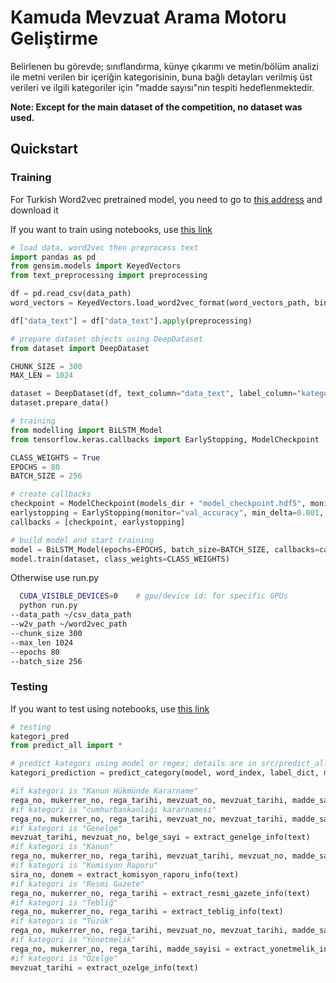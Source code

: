 # Kamuda Mevzuat Arama Motoru Geliştirme

Belirlenen bu görevde; sınıflandırma, künye çıkarımı ve metin/bölüm analizi ile metni verilen bir içeriğin kategorisinin, buna bağlı detayları verilmiş üst verileri ve ilgili kategoriler için "madde sayısı"nın tespiti hedeflenmektedir.

<b>Note: Except for the main dataset of the competition, no dataset was used.</b>

## Quickstart 

### Training

For Turkish Word2vec pretrained model, you need to go to <a href="https://drive.google.com/drive/folders/1IBMTAGtZ4DakSCyAoA4j7Ch0Ft1aFoww">this address</a> and download it

If you want to train using notebooks, use <a href="https://github.com/idurgar/data.ml.teknofest22/blob/master/notebooks/classification.ipynb">this link</a>

```python
# load data, word2vec then preprocess text
import pandas as pd
from gensim.models import KeyedVectors
from text_preprocessing import preprocessing

df = pd.read_csv(data_path)
word_vectors = KeyedVectors.load_word2vec_format(word_vectors_path, binary=True)

df["data_text"] = df["data_text"].apply(preprocessing)

```

```python
# prepare dataset objects using DeepDataset
from dataset import DeepDataset

CHUNK_SIZE = 300
MAX_LEN = 1024

dataset = DeepDataset(df, text_column="data_text", label_column="kategori", chunk_size=CHUNK_SIZE, word_vectors=word_vectors, max_len=MAX_LEN)
dataset.prepare_data()

```

```python
# training
from modelling import BiLSTM_Model
from tensorflow.keras.callbacks import EarlyStopping, ModelCheckpoint

CLASS_WEIGHTS = True
EPOCHS = 80
BATCH_SIZE = 256

# create callbacks
checkpoint = ModelCheckpoint(models_dir + "model_checkpoint.hdf5", monitor='val_accuracy', verbose=1, save_best_only=True, mode='max')
earlystopping = EarlyStopping(monitor="val_accuracy", min_delta=0.001, patience=9, mode="max")
callbacks = [checkpoint, earlystopping]

# build model and start training
model = BiLSTM_Model(epochs=EPOCHS, batch_size=BATCH_SIZE, callbacks=callbacks)
model.train(dataset, class_weights=CLASS_WEIGHTS)
```

Otherwise use run.py

```bash
  CUDA_VISIBLE_DEVICES=0    # gpu/device id: for specific GPUs
  python run.py
--data_path ~/csv_data_path
--w2v_path ~/word2vec_path
--chunk_size 300     
--max_len 1024   
--epochs 80   
--batch_size 256
```

### Testing

If you want to test using notebooks, use <a href="https://github.com/idurgar/data.ml.teknofest22/blob/master/notebooks/prediction.ipynb">this link</a>

```python
# testing 
kategori_pred
from predict_all import *

# predict kategori using model or regex; details are in src/predict_all.py
kategori_prediction = predict_category(model, word_index, label_dict, max_len, text)

#if kategori is "Kanun Hükmünde Kararname"
rega_no, mukerrer_no, rega_tarihi, mevzuat_no, mevzuat_tarihi, madde_sayisi = extract_kanun_hükmünde_kararname_info(text)
#if kategori is "cumhurbaskanlığı kararnamesi"
rega_no, mukerrer_no, rega_tarihi, mevzuat_no, mevzuat_tarihi, madde_sayisi = extract_cumhurbaskanligi_kararnamesi_info(text)
#if kategori is "Genelge"
mevzuat_tarihi, mevzuat_no, belge_sayi = extract_genelge_info(text)
#if kategori is "Kanun"
rega_no, mukerrer_no, rega_tarihi, mevzuat_tarihi, mevzuat_no, madde_sayisi = extract_kanun_info(text)
#if kategori is "Komisyon Raporu"
sira_no, donem = extract_komisyon_raporu_info(text)
#if kategori is "Resmi Gazete"
rega_no, mukerrer_no, rega_tarihi = extract_resmi_gazete_info(text)
#if kategori is "Tebliğ"
rega_no, mukerrer_no, rega_tarihi = extract_teblig_info(text)
#if kategori is "Tüzük"
rega_no, mukerrer_no, rega_tarihi, mevzuat_no, mevzuat_tarihi, madde_sayisi = extract_tuzuk_info(text)
#if kategori is "Yönetmelik"
rega_no, mukerrer_no, rega_tarihi, madde_sayisi = extract_yonetmelik_info(text)
#if kategori is "Özelge"
mevzuat_tarihi = extract_ozelge_info(text)

```
